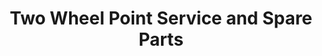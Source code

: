 ---
title: "Two Wheel Point Service and Spare Parts"
url: /kudlu/two-wheel-point-service-and-spare-parts/
shop: Autoteile
---